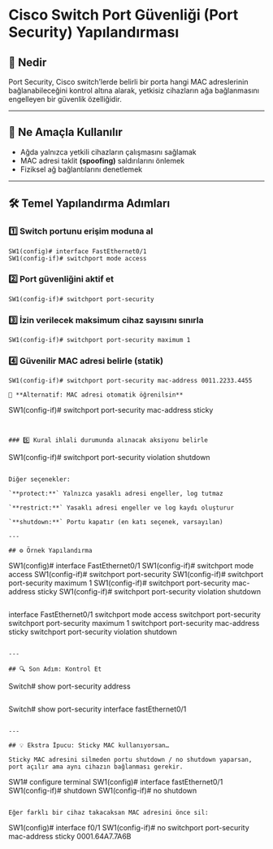 # Cisco Switch Port Güvenliği (Port Security) Yapılandırması

## 🔐 Nedir

Port Security, Cisco switch’lerde belirli bir porta hangi MAC adreslerinin bağlanabileceğini kontrol altına alarak, yetkisiz cihazların ağa bağlanmasını engelleyen bir güvenlik özelliğidir.

---

## 🎯 Ne Amaçla Kullanılır

- Ağda yalnızca yetkili cihazların çalışmasını sağlamak
- MAC adresi taklit **(spoofing)** saldırılarını önlemek
- Fiziksel ağ bağlantılarını denetlemek

---

## 🛠 Temel Yapılandırma Adımları

### 1️⃣ Switch portunu erişim moduna al
```
SW1(config)# interface FastEthernet0/1
SW1(config-if)# switchport mode access
```

### 2️⃣ Port güvenliğini aktif et
```
SW1(config-if)# switchport port-security
```


### 3️⃣ İzin verilecek maksimum cihaz sayısını sınırla
```
SW1(config-if)# switchport port-security maximum 1
```


### 4️⃣ Güvenilir MAC adresi belirle (statik)
```
SW1(config-if)# switchport port-security mac-address 0011.2233.4455

🔄 **Alternatif: MAC adresi otomatik öğrenilsin**
```
SW1(config-if)# switchport port-security mac-address sticky
```


### 5️⃣ Kural ihlali durumunda alınacak aksiyonu belirle
```
SW1(config-if)# switchport port-security violation shutdown
```

Diğer seçenekler:

`**protect:**` Yalnızca yasaklı adresi engeller, log tutmaz

`**restrict:**` Yasaklı adresi engeller ve log kaydı oluşturur

`**shutdown:**` Portu kapatır (en katı seçenek, varsayılan)

---

## ⚙️ Örnek Yapılandırma

```
SW1(config)# interface FastEthernet0/1
SW1(config-if)# switchport mode access
SW1(config-if)# switchport port-security
SW1(config-if)# switchport port-security maximum 1
SW1(config-if)# switchport port-security mac-address sticky
SW1(config-if)# switchport port-security violation shutdown

```

```
interface FastEthernet0/1
switchport mode access
switchport port-security
switchport port-security maximum 1
switchport port-security mac-address sticky
switchport port-security violation shutdown
```

---

## 🔍 Son Adım: Kontrol Et

```
Switch# show port-security address
```

```
Switch# show port-security interface fastEthernet0/1
```

---

## 💡 Ekstra İpucu: Sticky MAC kullanıyorsan…

Sticky MAC adresini silmeden portu shutdown / no shutdown yaparsan, port açılır ama aynı cihazın bağlanması gerekir.

```
SW1# configure terminal
SW1(config)# interface fastEthernet0/1
SW1(config-if)# shutdown
SW1(config-if)# no shutdown
```

Eğer farklı bir cihaz takacaksan MAC adresini önce sil:

```
SW1(config)# interface f0/1
SW1(config-if)# no switchport port-security mac-address sticky 0001.64A7.7A6B
```
